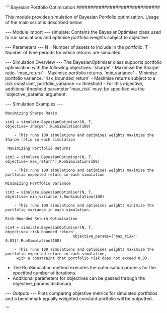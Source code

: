 '''
Bayesian Portfolio Optimisation
##############################

This module provides simulation of Bayesian Portfolio optimisation.
Usage of the main script is described below

--- Module Import ---
simulate: Contains the BayesianOptimiser class used to run simulations and optimise portfolio weights subject to
objective

--- Parameters ---
    N - Number of assets to include in the portfolio.
    T - Number of time periods for which returns are simulated.

--- Simulation Overview ---
The BayesianOptimiser class supports portfolio optimisation with the following objectives:
    'sharpe' -  Maximise the Sharpe ratio.
    'max_return' -  Maximise portfolio returns.
    'min_variance' - Minimise portfolio variance.
    'risk_bounded_return' - Maximise returns subject to a risk constraint, portfolio_variance <= threshold
        - For this objective, additional threshold parameter 'max_risk` must be specified via the
        'objective_params' argument.



--- Simulation Examples ---

    Maximizing Sharpe Ratio

    sim1 = simulate.BayesianOptimiser(N, T, objective='sharpe').RunSimulation(100)

        - This runs 100 simulations and optimises weights maximise the Sharpe ratio in each simulation

     Maximizing Portfolio Returns

    sim2 = simulate.BayesianOptimiser(N, T, objective='max_return').RunSimulation(100)

        - This runs 100 simulations and optimises weights maximise the portfolio expected return in each simulation

    Minimizing Portfolio Variance

    sim3 = simulate.BayesianOptimiser(N, T, objective='min_variance').RunSimulation(100)

        - This runs 100 simulations and optimises weights minimise the portfolio variance in each simulation.

    Risk-Bounded Return Optimisation

    sim4 = simulate.BayesianOptimiser(N, T, objective='risk_bounded_return',
                                  objective_params={'max_risk': 0.03}).RunSimulation(100)

        - This runs 100 simulations and optimises weights maximise the portfolio expected return in each simulation,
         with a constraint that portfolio risk does not exceed 0.03.


- The RunSimulation method executes the optimisation process for the specified number of iterations.
- Additional parameters for objectives can be passed through the objective_params dictionary.

--- Outputs ---
Plots comparing objective metrics for simulated portfolios and a benchmark equally weighted constant portfolio will
    be outputted.

'''
